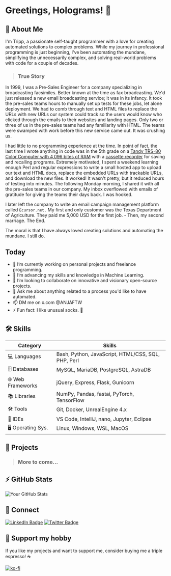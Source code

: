 # Greetings, Holograms! 👋

## 👾 About Me

I'm Tripp, a passionate self-taught programmer with a love for creating automated solutions to complex problems.
While my journey in professional programming is just beginning, I've been automating the mundane, simplifying the unnecessarily complex, and solving real-world problems with code for a couple of decades.

> ### True Story

In 1999, I was a Pre-Sales Engineer for a company specializing in broadcasting facsimiles. Better known at the time as fax broadcasting. We'd just released a new email broadcasting service; it was in its infancy. It took the pre-sales teams hours to manually set up tests for these jobs, let alone deployment. We had to comb through text and HTML files to replace the URLs with new URLs our system could track so the users would know who clicked through the emails to their websites and landing pages. Only two or three of us in the pre-sales teams had any familiarity with HTML. The teams were swamped with work before this new service came out. It was crushing us.

I had little to no programming experience at the time. In point of fact, the last time I wrote anything in code was in the 5th grade on a [Tandy TRS-80 Color Computer with 4,096 bites of RAM](https://en.wikipedia.org/wiki/TRS-80_Color_Computer) with a [cassette recorder](./assets/images/FMNzTXcX0AA0JM2.jpg_large) for saving and recalling programs. Extremely motivated, I spent a weekend learning enough Perl and regular expressions to write a small hosted app to upload our text and HTML docs, replace the embedded URLs with trackable URLs, and download the new files. It worked! It wasn't pretty, but it reduced hours of testing into minutes. The following Monday morning, I shared it with all the pre-sales teams in our company. My inbox overflowed with emails of gratitude for giving the teams their days back. I was hooked.

I later left the company to write an email campaign management platform called `Ecursor.net.` My first and only customer was the Texas Department of Agriculture. They paid me 5,000 USD for the first job. - Then, my second marriage. The End.

The moral is that I have always loved creating solutions and automating the mundane. I still do.

## Today

- 🔭 I’m currently working on personal projects and freelance programming.
- 🌱 I’m advancing my skills and knowledge in Machine Learning.
- 👋 I’m looking to collaborate on innovative and visionary open-source projects.
- 💬 Ask me about anything related to a process you'd like to have automated.
- 📫 DM me on x.com @ANJAFTW
- ⚡ Fun fact: I like unusual socks. 🧦

## 🛠️ Skills

| Category          | Skills                                             |
|-------------------|----------------------------------------------------|
| 💻 Languages      | Bash, Python, JavaScript, HTML/CSS, SQL, PHP, Perl |
| 🗄️ Databases      | MySQL, MariaDB, PostgreSQL, AstraDB                |
| 🌐 Web Frameworks | jQuery, Express, Flask, Gunicorn                   |
| 📚 Libraries      | NumPy, Pandas, fastai, PyTorch, TensorFlow         |
| 🛠️ Tools          | Git, Docker, UnrealEngine 4.x                      |
| 🧰 IDEs           | VS Code, IntelliJ, nano, Jupyter, Eclipse          |
| 🖥️ Operating Sys. | Linux, Windows, WSL, MacOS                         |

## 🗿 Projects

> ### **More to come...**

## ⚡ GitHub Stats

![Your GitHub Stats](https://github-readme-stats.vercel.app/api?username=anjaustin&show_icons=true)

## 🤝 Connect

[![LinkedIn Badge](https://img.shields.io/badge/-LinkedIn-blue?style=flat-square&logo=LinkedIn&logoColor=white&link=https://www.linkedin.com/in/anjaustin/)](https://www.linkedin.com/in/anjaustin/)
[![Twitter Badge](https://img.shields.io/badge/-Twitter-1DA1F2?style=flat-square&logo=Twitter&logoColor=white&link=https://twitter.com/ANJAFTW)](https://twitter.com/ANJAFTW)

<!-- This is a comment in Markdown -->

## 💸 Support my hobby

If you like my projects and want to support me, consider buying me a triple espresso! ☕

[![ko-fi](https://ko-fi.com/img/githubbutton_sm.svg)](https://ko-fi.com/anjaustin)
